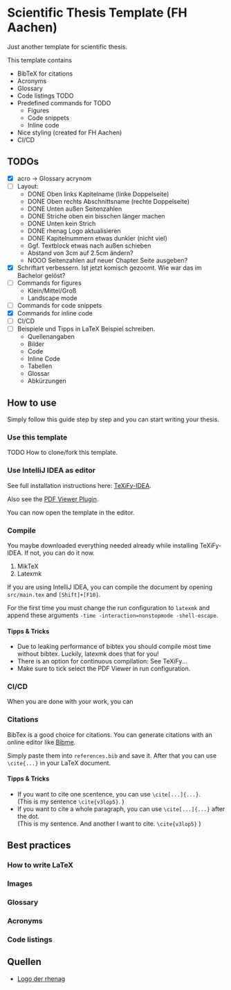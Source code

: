 # Scientific Thesis Template (FH Aachen)
Just another template for scientific thesis.

This template contains
- BibTeX for citations
- Acronyms
- Glossary
- Code listings TODO
- Predefined commands for TODO
  - Figures
  - Code snippets
  - Inline code
- Nice styling (created for FH Aachen)
- CI/CD

## TODOs
- [X] acro -> Glossary acrynom
- [ ] Layout:
  - DONE Oben links Kapitelname (linke Doppelseite)
  - DONE Oben rechts Abschnittsname (rechte Doppelseite)
  - DONE Unten außen Seitenzahlen
  - DONE Striche oben ein bisschen länger machen
  - DONE Unten kein Strich
  - DONE rhenag Logo aktualisieren
  - DONE Kapitelnummern etwas dunkler (nicht viel)
  - Ggf. Textblock etwas nach außen schieben
  - Abstand von 3cm auf 2.5cm ändern?
  - NOOO Seitenzahlen auf neuer Chapter Seite ausgeben?
- [X] Schriftart verbessern. Ist jetzt komisch gezoomt. Wie war das im Bachelor gelöst?
- [ ] Commands for figures
   - Klein/Mittel/Groß
   - Landscape mode
- [ ] Commands for code snippets
- [X] Commands for inline code
- [ ] CI/CD
- [ ] Beispiele und Tipps in LaTeX Beispiel schreiben.
  - Quellenangaben
  - Bilder
  - Code
  - Inline Code
  - Tabellen
  - Glossar
  - Abkürzungen

## How to use
Simply follow this guide step by step and you can start writing your thesis.

### Use this template
TODO How to clone/fork this template.

### Use IntelliJ IDEA as editor
See full installation instructions here: [TeXiFy-IDEA](https://github.com/Hannah-Sten/TeXiFy-IDEA/wiki/Installation).

Also see the [PDF Viewer Plugin](https://plugins.jetbrains.com/plugin/14494-pdf-viewer).

You can now open the template in the editor.

### Compile
You maybe downloaded everything needed already while installing TeXiFy-IDEA. If not, you can do it now.

1. MikTeX
2. Latexmk

If you are using IntelliJ IDEA, you can compile the document by opening ``src/main.tex`` and ``[Shift]+[F10]``.

For the first time you must change the run configuration to ``latexmk`` and append these arguments ``-time -interaction=nonstopmode -shell-escape``.

#### Tipps & Tricks
- Due to leaking performance of bibtex you should compile most time without bibtex. Luckily, latexmk does that for you!
- There is an option for continuous compilation: See TeXiFy...
- Make sure to tick select the PDF Viewer in run configuration.

### CI/CD
When you are done with your work, you can

### Citations
BibTex is a good choice for citations. You can generate citations with an online editor like [Bibme](https://www.bibme.org/bibtex/).

Simply paste them into ``references.bib`` and save it. After that you can use ``\cite{...}`` in your LaTeX document.

#### Tipps & Tricks
- If you want to cite one scentence, you can use ``\cite[...]{...}``. 
<br>(This is my sentence ``\cite{v3lop5}``. )
- If you want to cite a whole paragraph, you can use ``\cite[...]{...}`` after the dot.
  <br>(This is my sentence. And another I want to cite. ``\cite{v3lop5}`` )

## Best practices
### How to write LaTeX
### Images


### Glossary
### Acronyms
### Code listings

## Quellen
- [Logo der rhenag](https://www.rhenag.de/unternehmen/presse/pressefotos.html)
